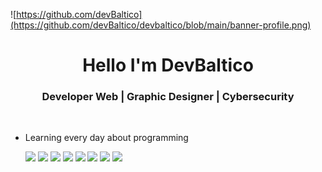![https://github.com/devBaltico](https://github.com/devBaltico/devbaltico/blob/main/banner-profile.png)

<div align="center">
  <h1> Hello I'm DevBaltico </h1>
</div>

<div align ="center">
<h3> Developer Web | Graphic Designer | Cybersecurity </h3> 
     
</div>
</br>

- Learning every day about programming
  <p>
    <img width="15%" src="https://www.vectorlogo.zone/logos/archlinux/archlinux-ar21.svg" />
    <img width="15%" src="https://www.vectorlogo.zone/logos/linux/linux-ar21.svg" />
    <img width="15%" src="https://www.vectorlogo.zone/logos/php/php-horizontal.svg" />
    <img width="8%" src="https://img.icons8.com/color/48/000000/javascript.svg"/>
    <img width="8%" src="https://img.icons8.com/color/48/000000/html-5.svg"/>
    <img width="8%" src="https://img.icons8.com/color/48/000000/css3.svg"/>
    <img width="15%" src="https://www.vectorlogo.zone/logos/python/python-horizontal.svg" />
    <img width="15%" src="https://www.vectorlogo.zone/logos/wordpress/wordpress-ar21.svg" />
  </p>
